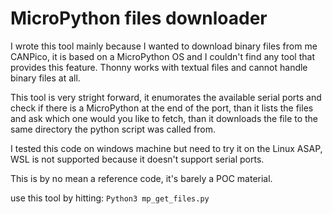 # MicroPython files downloader

I wrote this tool mainly because I wanted to download binary files from me CANPico, it is based on a MicroPython OS and I couldn't find any tool that provides this feature.
Thonny works with textual files and cannot handle binary files at all.

This tool is very stright forward, it enumorates the available serial ports and check if there is a MicroPython at the end of the port, than it lists the files and ask which one would you like to fetch, than it downloads the file to the same directory the python script was called from.

I tested this code on windows machine but need to try it on the Linux ASAP, WSL is not supported because it doesn't support serial ports.

This is by no mean a reference code, it's barely a POC material.

use this tool by hitting:
`Python3 mp_get_files.py`
